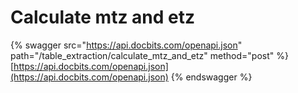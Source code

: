 # Calculate mtz and etz

{% swagger src="https://api.docbits.com/openapi.json" path="/table_extraction/calculate_mtz_and_etz" method="post" %}
[https://api.docbits.com/openapi.json](https://api.docbits.com/openapi.json)
{% endswagger %}
